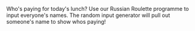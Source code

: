 Who's paying for today's lunch?
Use our Russian Roulette programme to input everyone's names.
The random input generator will pull out someone's name to show whos paying! 
